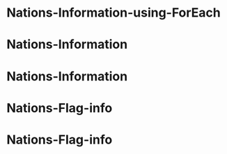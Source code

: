 # Nations-Information-using-ForEach
# Nations-Information
# Nations-Information
# Nations-Flag-info
# Nations-Flag-info
